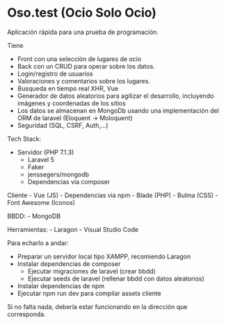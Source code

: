 # Oso.test (Ocio Solo Ocio)
Aplicación rápida para una prueba de programación. 

Tiene
- Front con una selección de lugares de ocio
- Back con un CRUD para operar sobre los datos.
- Login/registro de usuarios
- Valoraciones y comentarios sobre los lugares.
- Busqueda en tiempo real XHR, Vue
- Generador de datos aleatorios para agilizar el desarrollo, incluyendo imágenes y coordenadas de los sitios
- Los datos se almacenan en MongoDb usando una implementación del ORM de laravel (Eloquent -> Moloquent)
- Seguridad (SQL, CSRF, Auth,...)

Tech Stack:

- Servidor (PHP 7.1.3)
    - Laravel 5
    - Faker
    - jenssegers/mongodb
    - Dependencias via composer

Cliente 
    - Vue (JS)
    - Dependencias via npm
    - Blade (PHP)
    - Bulma (CSS)
    - Font Awesome (Iconos)

BBDD:
    - MongoDB
    
Herramientas:
    - Laragon
    - Visual Studio Code
    
Para echarlo a andar:
- Preparar un servidor local tipo XAMPP, recomiendo Laragon
- Instalar dependencias de composer
    - Ejecutar migraciones de laravel (crear bbdd)
    - Ejecutar seeds de laravel (rellenar bbdd con datos aleatorios)
- Instalar dependencias de npm
- Ejecutar npm run dev para compilar assets cliente

Si no falta nada, debería estar funcionando en la dirección que corresponda.
